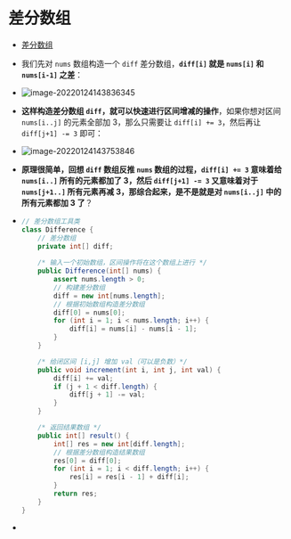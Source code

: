 # 差分数组

- [差分数组](https://labuladong.gitee.io/algo/2/22/59/)
- 我们先对 `nums` 数组构造一个 `diff` 差分数组，**`diff[i]` 就是 `nums[i]` 和 `nums[i-1]` 之差**：
- ![image-20220124143836345](https://raw.githubusercontent.com/TWDH/Leetcode-From-Zero/pictures/img/image-20220124143836345.png)
- **这样构造差分数组 `diff`，就可以快速进行区间增减的操作**，如果你想对区间 `nums[i..j]` 的元素全部加 3，那么只需要让 `diff[i] += 3`，然后再让 `diff[j+1] -= 3` 即可：
- ![image-20220124143753846](https://raw.githubusercontent.com/TWDH/Leetcode-From-Zero/pictures/img/image-20220124143753846.png)
- **原理很简单，回想 `diff` 数组反推 `nums` 数组的过程，`diff[i] += 3` 意味着给 `nums[i..]` 所有的元素都加了 3，然后 `diff[j+1] -= 3` 又意味着对于 `nums[j+1..]` 所有元素再减 3，那综合起来，是不是就是对 `nums[i..j]` 中的所有元素都加 3 了**？

- ```java
  // 差分数组工具类
  class Difference {
      // 差分数组
      private int[] diff;
      
      /* 输入一个初始数组，区间操作将在这个数组上进行 */
      public Difference(int[] nums) {
          assert nums.length > 0;
          // 构建差分数组
          diff = new int[nums.length];
          // 根据初始数组构造差分数组
          diff[0] = nums[0];
          for (int i = 1; i < nums.length; i++) {
              diff[i] = nums[i] - nums[i - 1];
          }
      }
  
      /* 给闭区间 [i,j] 增加 val（可以是负数）*/
      public void increment(int i, int j, int val) {
          diff[i] += val;
          if (j + 1 < diff.length) {
              diff[j + 1] -= val;
          }
      }
  
      /* 返回结果数组 */
      public int[] result() {
          int[] res = new int[diff.length];
          // 根据差分数组构造结果数组
          res[0] = diff[0];
          for (int i = 1; i < diff.length; i++) {
              res[i] = res[i - 1] + diff[i];
          }
          return res;
      }
  }
  
  
  ```

- 